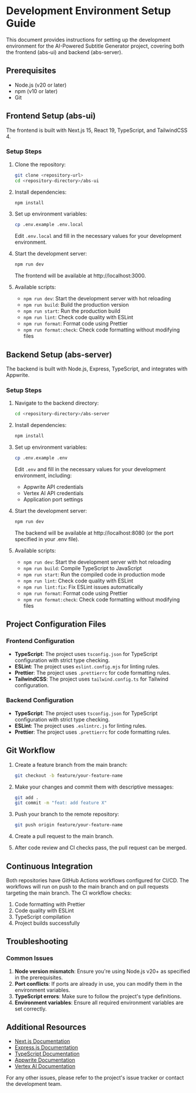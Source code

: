 # Development Environment Setup Guide

This document provides instructions for setting up the development environment for the AI-Powered Subtitle Generator project, covering both the frontend (abs-ui) and backend (abs-server).

## Prerequisites

- Node.js (v20 or later)
- npm (v10 or later)
- Git

## Frontend Setup (abs-ui)

The frontend is built with Next.js 15, React 19, TypeScript, and TailwindCSS 4.

### Setup Steps

1. Clone the repository:
   ```bash
   git clone <repository-url>
   cd <repository-directory>/abs-ui
   ```

2. Install dependencies:
   ```bash
   npm install
   ```

3. Set up environment variables:
   ```bash
   cp .env.example .env.local
   ```
   
   Edit `.env.local` and fill in the necessary values for your development environment.

4. Start the development server:
   ```bash
   npm run dev
   ```
   
   The frontend will be available at http://localhost:3000.

5. Available scripts:
   - `npm run dev`: Start the development server with hot reloading
   - `npm run build`: Build the production version
   - `npm run start`: Run the production build
   - `npm run lint`: Check code quality with ESLint
   - `npm run format`: Format code using Prettier
   - `npm run format:check`: Check code formatting without modifying files

## Backend Setup (abs-server)

The backend is built with Node.js, Express, TypeScript, and integrates with Appwrite.

### Setup Steps

1. Navigate to the backend directory:
   ```bash
   cd <repository-directory>/abs-server
   ```

2. Install dependencies:
   ```bash
   npm install
   ```

3. Set up environment variables:
   ```bash
   cp .env.example .env
   ```
   
   Edit `.env` and fill in the necessary values for your development environment, including:
   - Appwrite API credentials
   - Vertex AI API credentials
   - Application port settings

4. Start the development server:
   ```bash
   npm run dev
   ```
   
   The backend will be available at http://localhost:8080 (or the port specified in your .env file).

5. Available scripts:
   - `npm run dev`: Start the development server with hot reloading
   - `npm run build`: Compile TypeScript to JavaScript
   - `npm run start`: Run the compiled code in production mode
   - `npm run lint`: Check code quality with ESLint
   - `npm run lint:fix`: Fix ESLint issues automatically
   - `npm run format`: Format code using Prettier
   - `npm run format:check`: Check code formatting without modifying files

## Project Configuration Files

### Frontend Configuration

- **TypeScript**: The project uses `tsconfig.json` for TypeScript configuration with strict type checking.
- **ESLint**: The project uses `eslint.config.mjs` for linting rules.
- **Prettier**: The project uses `.prettierrc` for code formatting rules.
- **TailwindCSS**: The project uses `tailwind.config.ts` for Tailwind configuration.

### Backend Configuration

- **TypeScript**: The project uses `tsconfig.json` for TypeScript configuration with strict type checking.
- **ESLint**: The project uses `.eslintrc.js` for linting rules.
- **Prettier**: The project uses `.prettierrc` for code formatting rules.

## Git Workflow

1. Create a feature branch from the main branch:
   ```bash
   git checkout -b feature/your-feature-name
   ```

2. Make your changes and commit them with descriptive messages:
   ```bash
   git add .
   git commit -m "feat: add feature X"
   ```

3. Push your branch to the remote repository:
   ```bash
   git push origin feature/your-feature-name
   ```

4. Create a pull request to the main branch.

5. After code review and CI checks pass, the pull request can be merged.

## Continuous Integration

Both repositories have GitHub Actions workflows configured for CI/CD. The workflows will run on push to the main branch and on pull requests targeting the main branch. The CI workflow checks:

1. Code formatting with Prettier
2. Code quality with ESLint
3. TypeScript compilation
4. Project builds successfully

## Troubleshooting

### Common Issues

1. **Node version mismatch**: Ensure you're using Node.js v20+ as specified in the prerequisites.
2. **Port conflicts**: If ports are already in use, you can modify them in the environment variables.
3. **TypeScript errors**: Make sure to follow the project's type definitions.
4. **Environment variables**: Ensure all required environment variables are set correctly.

## Additional Resources

- [Next.js Documentation](https://nextjs.org/docs)
- [Express.js Documentation](https://expressjs.com/en/api.html)
- [TypeScript Documentation](https://www.typescriptlang.org/docs/)
- [Appwrite Documentation](https://appwrite.io/docs)
- [Vertex AI Documentation](https://cloud.google.com/vertex-ai/docs)

For any other issues, please refer to the project's issue tracker or contact the development team.